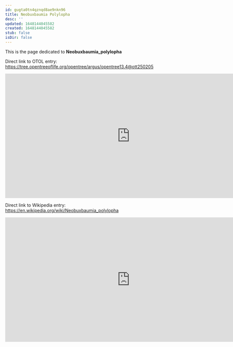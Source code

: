 ```yaml
---
id: gugta0tn4qznqd8ae9nkn96
title: Neobuxbaumia Polylopha
desc: ''
updated: 1648144045582
created: 1648144045582
stub: false
isDir: false
---
```

This is the page dedicated to **Neobuxbaumia_polylopha**


Direct link to OTOL entry: https://tree.opentreeoflife.org/opentree/argus/opentree13.4@ott250205



<html>
    <body>
    <iframe src="https://tree.opentreeoflife.org/opentree/argus/opentree13.4@ott250205"
    width="800" height="400" frameborder="0" allowfullscreen> </iframe>
    </body>
</html>
    


Direct link to Wikipedia entry: https://en.wikipedia.org/wiki/Neobuxbaumia_polylopha



<html>
    <body>
    <iframe src="https://en.wikipedia.org/wiki/Neobuxbaumia_polylopha"
    width="800" height="400" frameborder="0" allowfullscreen> </iframe>
    </body>
</html>
    
